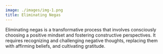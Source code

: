 ```yaml
---
image: ./images/img-1.png
title: Eliminating Negas
---
```


Eliminating negas is a transformative process that involves consciously choosing a positive mindset and fostering constructive perspectives. It requires recognizing and challenging negative thoughts, replacing them with affirming beliefs, and cultivating gratitude.
